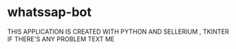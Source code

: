 # whatssap-bot
THIS APPLICATION IS CREATED WITH PYTHON AND SELLERIUM , TKINTER
IF THERE'S ANY PROBLEM TEXT ME 
